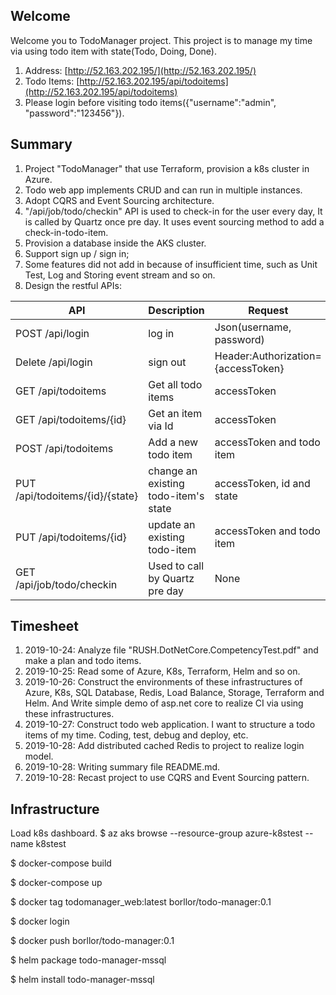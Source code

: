 ﻿## Welcome

Welcome you to TodoManager project.
This project is to manage my time via using todo item with state(Todo, Doing, Done).
1. Address: [http://52.163.202.195/](http://52.163.202.195/)
2. Todo Items: [http://52.163.202.195/api/todoitems](http://52.163.202.195/api/todoitems)
3. Please login before visiting todo items({"username":"admin", "password":"123456"}).

## Summary
1. Project "TodoManager" that use Terraform, provision a k8s cluster in Azure.
2. Todo web app implements CRUD and can run in multiple instances.
3. Adopt CQRS and Event Sourcing architecture.
4. "/api/job/todo/checkin" API is used to check-in for the user every day, It is called by Quartz once pre day. It uses event sourcing method to add a check-in-todo-item. 
5. Provision a database inside the AKS cluster.
6. Support sign up / sign in;
7. Some features did not add in because of insufficient time, such as Unit Test, Log and Storing event stream and so on.
9. Design the restful APIs:

API | Description | Request | Response
--- | --- | --- | ---
POST /api/login | log in | Json(username, password) | Json(accessToken(30mins), User)
Delete /api/login | sign out | Header:Authorization={accessToken} | None
GET /api/todoitems | Get all todo items | accessToken | List of todo item
GET /api/todoitems/{id} | Get an item via Id | accessToken | todo item
POST /api/todoitems | Add a new todo item | accessToken and todo item | todo item
PUT /api/todoitems/{id}/{state} | change an existing todo-item's state | accessToken, id and state | Boolean
PUT /api/todoitems/{id} | update an existing todo-item | accessToken and todo item | Boolean
GET /api/job/todo/checkin | Used to call by Quartz pre day  | None | None

## Timesheet
1. 2019-10-24: Analyze file "RUSH.DotNetCore.CompetencyTest.pdf" and make a plan and todo items.
2. 2019-10-25: Read some of Azure, K8s, Terraform, Helm and so on.
3. 2019-10-26: Construct the environments of these infrastructures of Azure, K8s, SQL Database, Redis, Load Balance, Storage, Terraform and Helm. And Write simple demo of asp.net core to realize CI via using these infrastructures.
4. 2019-10-27: Construct todo web application. I want to structure a todo items of my time. Coding, test, debug and deploy, etc.
5. 2019-10-28: Add distributed cached Redis to project to realize login model.
6. 2019-10-28: Writing summary file README.md.
7. 2019-10-28: Recast project to use CQRS and Event Sourcing pattern.


## Infrastructure
Load k8s dashboard.
$ az aks browse --resource-group azure-k8stest --name k8stest

$ docker-compose build

$ docker-compose up


$ docker tag todomanager_web:latest borllor/todo-manager:0.1

$ docker login

$ docker push borllor/todo-manager:0.1


$ helm package todo-manager-mssql

$ helm install todo-manager-mssql


